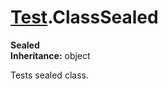 # [Test](TableOfContents.Test.md).ClassSealed

**Sealed**  
**Inheritance:** object  

Tests sealed class.  


